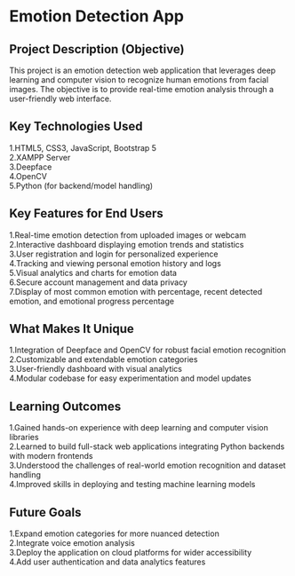 # Emotion Detection App

## Project Description (Objective)
This project is an emotion detection web application that leverages deep learning and computer vision to recognize human emotions from facial images. The objective is to provide real-time emotion analysis through a user-friendly web interface.

## Key Technologies Used
1.HTML5, CSS3, JavaScript, Bootstrap 5  
2.XAMPP Server  
3.Deepface  
4.OpenCV  
5.Python (for backend/model handling)

## Key Features for End Users
1.Real-time emotion detection from uploaded images or webcam  
2.Interactive dashboard displaying emotion trends and statistics  
3.User registration and login for personalized experience  
4.Tracking and viewing personal emotion history and logs  
5.Visual analytics and charts for emotion data  
6.Secure account management and data privacy  
7.Display of most common emotion with percentage, recent detected emotion, and emotional progress percentage

## What Makes It Unique
1.Integration of Deepface and OpenCV for robust facial emotion recognition  
2.Customizable and extendable emotion categories  
3.User-friendly dashboard with visual analytics  
4.Modular codebase for easy experimentation and model updates

## Learning Outcomes
1.Gained hands-on experience with deep learning and computer vision libraries  
2.Learned to build full-stack web applications integrating Python backends with modern frontends  
3.Understood the challenges of real-world emotion recognition and dataset handling  
4.Improved skills in deploying and testing machine learning models

## Future Goals
1.Expand emotion categories for more nuanced detection  
2.Integrate voice emotion analysis  
3.Deploy the application on cloud platforms for wider accessibility  
4.Add user authentication and data analytics features

